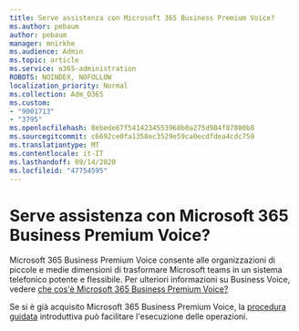 ```yaml
---
title: Serve assistenza con Microsoft 365 Business Premium Voice?
ms.author: pebaum
author: pebaum
manager: mnirkhe
ms.audience: Admin
ms.topic: article
ms.service: o365-administration
ROBOTS: NOINDEX, NOFOLLOW
localization_priority: Normal
ms.collection: Adm_O365
ms.custom:
- "9001713"
- "3795"
ms.openlocfilehash: 8ebede67f5414234553968b0a275d984f87800b8
ms.sourcegitcommit: c6692ce0fa1358ec3529e59ca0ecdfdea4cdc759
ms.translationtype: MT
ms.contentlocale: it-IT
ms.lasthandoff: 09/14/2020
ms.locfileid: "47754595"
---
```

# <a name="need-help-with-microsoft-365-business-premium-voice"></a>Serve assistenza con Microsoft 365 Business Premium Voice?

Microsoft 365 Business Premium Voice consente alle organizzazioni di piccole e medie dimensioni di trasformare Microsoft teams in un sistema telefonico potente e flessibile. Per ulteriori informazioni su Business Voice, vedere [che cos'è Microsoft 365 Business Premium Voice?](https://docs.microsoft.com/microsoftteams/business-voice/whats-business-voice)

Se si è già acquisito Microsoft 365 Business Premium Voice, la [procedura guidata](https://docs.microsoft.com/microsoftteams/business-voice/use-getting-started-wizard) introduttiva può facilitare l'esecuzione delle operazioni. 
